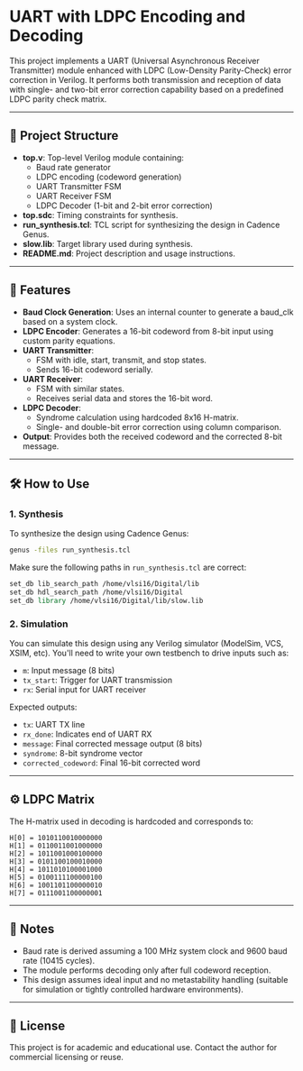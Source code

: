 # UART with LDPC Encoding and Decoding

This project implements a UART (Universal Asynchronous Receiver Transmitter) module enhanced with LDPC (Low-Density Parity-Check) error correction in Verilog. It performs both transmission and reception of data with single- and two-bit error correction capability based on a predefined LDPC parity check matrix.

---

## 📁 Project Structure

- **top.v**: Top-level Verilog module containing:
  - Baud rate generator
  - LDPC encoding (codeword generation)
  - UART Transmitter FSM
  - UART Receiver FSM
  - LDPC Decoder (1-bit and 2-bit error correction)
- **top.sdc**: Timing constraints for synthesis.
- **run_synthesis.tcl**: TCL script for synthesizing the design in Cadence Genus.
- **slow.lib**: Target library used during synthesis.
- **README.md**: Project description and usage instructions.

---

## 🧠 Features

- **Baud Clock Generation**: Uses an internal counter to generate a baud_clk based on a system clock.
- **LDPC Encoder**: Generates a 16-bit codeword from 8-bit input using custom parity equations.
- **UART Transmitter**:
  - FSM with idle, start, transmit, and stop states.
  - Sends 16-bit codeword serially.
- **UART Receiver**:
  - FSM with similar states.
  - Receives serial data and stores the 16-bit word.
- **LDPC Decoder**:
  - Syndrome calculation using hardcoded 8x16 H-matrix.
  - Single- and double-bit error correction using column comparison.
- **Output**: Provides both the received codeword and the corrected 8-bit message.

---

## 🛠️ How to Use

### 1. Synthesis

To synthesize the design using Cadence Genus:

```bash
genus -files run_synthesis.tcl
```

Make sure the following paths in `run_synthesis.tcl` are correct:

```tcl
set_db lib_search_path /home/vlsi16/Digital/lib
set_db hdl_search_path /home/vlsi16/Digital
set_db library /home/vlsi16/Digital/lib/slow.lib
```

### 2. Simulation

You can simulate this design using any Verilog simulator (ModelSim, VCS, XSIM, etc). You'll need to write your own testbench to drive inputs such as:

- `m`: Input message (8 bits)
- `tx_start`: Trigger for UART transmission
- `rx`: Serial input for UART receiver

Expected outputs:

- `tx`: UART TX line
- `rx_done`: Indicates end of UART RX
- `message`: Final corrected message output (8 bits)
- `syndrome`: 8-bit syndrome vector
- `corrected_codeword`: Final 16-bit corrected word

---

## ⚙️ LDPC Matrix

The H-matrix used in decoding is hardcoded and corresponds to:

```
H[0] = 1010110010000000
H[1] = 0110011001000000
H[2] = 1011001000100000
H[3] = 0101100100010000
H[4] = 1011010100001000
H[5] = 0100111100000100
H[6] = 1001101100000010
H[7] = 0111001100000001
```

---

## 📌 Notes

- Baud rate is derived assuming a 100 MHz system clock and 9600 baud rate (10415 cycles).
- The module performs decoding only after full codeword reception.
- This design assumes ideal input and no metastability handling (suitable for simulation or tightly controlled hardware environments).

---

## 📃 License

This project is for academic and educational use. Contact the author for commercial licensing or reuse.
